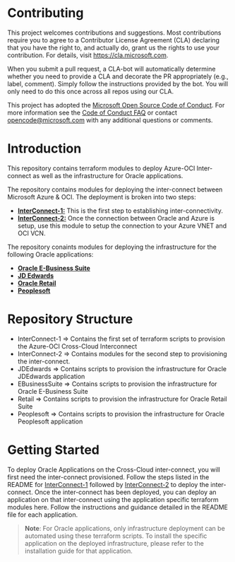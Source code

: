 
# Contributing

This project welcomes contributions and suggestions.  Most contributions require you to agree to a
Contributor License Agreement (CLA) declaring that you have the right to, and actually do, grant us
the rights to use your contribution. For details, visit https://cla.microsoft.com.

When you submit a pull request, a CLA-bot will automatically determine whether you need to provide
a CLA and decorate the PR appropriately (e.g., label, comment). Simply follow the instructions
provided by the bot. You will only need to do this once across all repos using our CLA.

This project has adopted the [Microsoft Open Source Code of Conduct](https://opensource.microsoft.com/codeofconduct/).
For more information see the [Code of Conduct FAQ](https://opensource.microsoft.com/codeofconduct/faq/) or
contact [opencode@microsoft.com](mailto:opencode@microsoft.com) with any additional questions or comments.

# Introduction

This repository contains terraform modules to deploy Azure-OCI Inter-connect as well as the infrastructure for Oracle applications. 

The repository contains modules for deploying the inter-connect between Microsoft Azure & OCI. The deployment is broken into two steps:

- [**InterConnect-1:**](azure-oci-cloud-interconnect/tree/master/InterConnect-1) This is the first step to establishing inter-connectivity.
- [**InterConnect-2:**](azure-oci-cloud-interconnect/tree/master/InterConnect-2) Once the connection between Oracle and Azure is setup, use this module to setup the connection to your Azure VNET and OCI VCN.

The repository conaints modules for deploying the infrastructure for the following Oracle applications:

- [**Oracle E-Business Suite**](azure-oci-cloud-interconnect/tree/master/EBusinessSuite)
- [**JD Edwards**](azure-oci-cloud-interconnect/tree/master/JDEdwards)
- [**Oracle Retail**](azure-oci-cloud-interconnect/tree/master/Retail)
- [**Peoplesoft**](azure-oci-cloud-interconnect/tree/master/Peoplesoft)

# Repository Structure

- InterConnect-1 => Contains the first set of terraform scripts to provision the Azure-OCI Cross-Cloud Interconnect
- InterConnect-2 => Contains modules for the second step to provisioning the inter-connect.
- JDEdwards => Contains scripts to provision the infrastructure for Oracle JDEdwards application
- EBusinessSuite => Contains scripts to provision the infrastructure for Oracle E-Business Suite
- Retail => Contains scripts to provision the infrastructure for Oracle Retail Suite
- Peoplesoft => Contains scripts to provision the infrastructure for Oracle Peoplesoft application

# Getting Started

To deploy Oracle Applications on the Cross-Cloud inter-connect, you will first need the inter-connect provisioned. Follow the steps listed in the README for [InterConnect-1](azure-oci-cloud-interconnect/tree/master/InterConnect-1) followed by [InterConnect-2](azure-oci-cloud-interconnect/tree/master/InterConnect-2) to deploy the inter-connect. Once the inter-connect has been deployed, you can deploy an application on that inter-connect using the application specific terraform modules here. Follow the instructions and guidance detailed in the README file for each application.
> **Note**: For Oracle applications, only infrastructure deployment can be automated using these terraform scripts. To install the specific application on the deployed infrastructure, please refer to the installation guide for that application.